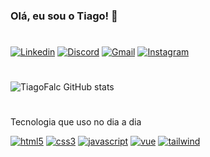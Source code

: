 ### Olá, eu sou o Tiago! 🤘
#
[![Linkedin](https://img.shields.io/badge/LinkedIn-0077B5?style=for-the-badge&logo=linkedin&logoColor=white)](https://www.linkedin.com/in/tiago-falc%C3%A3o-11a012187/)
[![Discord](https://img.shields.io/badge/Discord-7289DA?style=for-the-badge&logo=discord&logoColor=white)](https://discord.gg/d8K9EUztsk)
[![Gmail](https://img.shields.io/badge/Gmail-D14836?style=for-the-badge&logo=gmail&logoColor=white)](tiagofalcao@gmail.com)
[![Instagram](https://img.shields.io/badge/Instagram-E4405F?style=for-the-badge&logo=instagram&logoColor=white)](https://www.instagram.com/thiagofalc_/)
#
![TiagoFalc GitHub stats](https://github-readme-stats.vercel.app/api?username=TiagoFalc&show_icons=true&theme=tokyonight)
#

Tecnologia que uso no dia a dia 

[![html5](https://img.shields.io/badge/HTML5-E34F26?style=for-the-badge&logo=html5&logoColor=white)]()
[![css3](https://img.shields.io/badge/CSS3-1572B6?style=for-the-badge&logo=css3&logoColor=white)]()
[![javascript](https://img.shields.io/badge/JavaScript-F7DF1E?style=for-the-badge&logo=javascript&logoColor=black)]()
[![vue](https://img.shields.io/badge/Vue.js-35495E?style=for-the-badge&logo=vue.js&logoColor=4FC08De)]()
[![tailwind](https://img.shields.io/badge/Tailwind_CSS-38B2AC?style=for-the-badge&logo=tailwind-css&logoColor=white)]()
